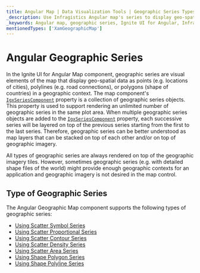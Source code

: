 ```yaml
---
title: Angular Map | Data Visualization Tools | Geographic Series Types | Infragistics
_description: Use Infragistics Angular map's series to display geo-spatial data as points such as locations of cities, polylines such as road connections, or polygons such as shape of countries in a geographic context. Learn more about Ignite UI for Angular map's series!
_keywords: Angular map, geographic series, Ignite UI for Angular, Infragistics
mentionedTypes: ['XamGeographicMap']
---
```


# Angular Geographic Series

In the Ignite UI for Angular Map component, geographic series are visual elements of the map that display geo-spatial data as points (e.g. locations of cities), polylines (e.g. road connections), or polygons (shape of countries) in a geographic context.
The map component's [`IgxSeriesComponent`]({environment:dvApiBaseUrl}/products/ignite-ui-angular/api/docs/typescript/latest/classes/igxseriescomponent.html) property is a collection of geographic series objects. This property is used to support rendering an unlimited number of geographic series in the same plot area. When multiple geographic series objects are added to the [`IgxSeriesComponent`]({environment:dvApiBaseUrl}/products/ignite-ui-angular/api/docs/typescript/latest/classes/igxseriescomponent.html) property, each successive series will be layered on top of the previous series starting from the first to the last series. Therefore, geographic series can be better understood as map layers that can be stacked on top of each other and/or on top of geographic imagery.

All types of geographic series are always rendered on top of the geographic imagery tiles. However, sometimes geographic series (e.g. with detailed shape files of the world) might provide enough geographic contexts for an application and geographic imagery is not desired in the map control.

## Type of Geographic Series

The Angular Geographic Map component supports the following types of geographic series:

-   [Using Scatter Symbol Series](geo-map-type-scatter-symbol-series.md)
-   [Using Scatter Proportional Series](geo-map-type-scatter-bubble-series.md)
-   [Using Scatter Contour Series](geo-map-type-scatter-contour-series.md)
-   [Using Scatter Density Series](geo-map-type-scatter-density-series.md)
-   [Using Scatter Area Series](geo-map-type-scatter-area-series.md)
-   [Using Shape Polygon Series](geo-map-type-shape-polygon-series.md)
-   [Using Shape Polyline Series](geo-map-type-shape-polyline-series.md)
